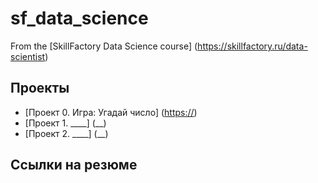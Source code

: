# sf_data_science

From the [SkillFactory Data Science course] (https://skillfactory.ru/data-scientist)

## Проекты

* [Проект 0. Игра: Угадай число] ([https://](https://github.com/tgorbunov/sf_data_science/tree/main/project_0))
* [Проект 1. ____] (__)
* [Проект 2. ____] (__)

## Ссылки на резюме